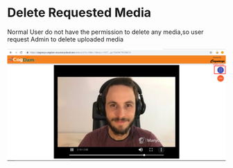 # Delete Requested Media

Normal User do not have the permission to delete any media,so user request Admin to delete uploaded media

![](../../.gitbook/assets/image%20%283%29.png)

